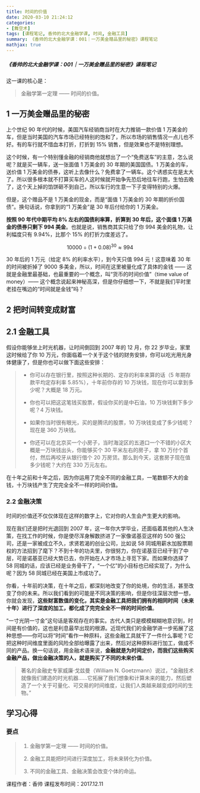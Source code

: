 ```yaml
---
title: 时间的价值
date: 2020-03-10 21:24:12
categories:
- [舞空术]
tags: [课程笔记, 香帅的北大金融学课, 时间, 金融工具]
summary: 《香帅的北大金融学课：001｜一万美金赠品里的秘密》课程笔记
mathjax: true
---
```


##### 《香帅的北大金融学课：001｜一万美金赠品里的秘密》课程笔记

这一课的核心是：

> 金融学第一定理 —— 时间的价值。

## 1 一万美金赠品里的秘密

上个世纪 90 年代的时候，美国汽车经销商当时在大力推销一款价值 1 万美金的车，但是当时美国的汽车市场已经特别的饱和了，所以市场的销售情况一点儿也不好。有的车行就不惜血本打折，打折到 15% 销售，但是效果也不是特别理想。

这个时候，有一个特别懂金融的经销商他就想出了一个“免费送车”的主意，怎么说呢？就是买一辆车，送一张面值 1 万美金的 30 年期的美国国债。1 万美金的车，送价值 1 万美金的债券，这听上去像什么？免费拿了一辆车。这个诱惑实在是太大了。所以很多根本就不打算买车的人这时候就开始争先恐后地往车行跑，生怕去晚了，这个天上掉的馅饼砸不到自己，所以车行的生意一下子变得特别的火爆。

但是，这个赠品不是 1 万美金的现金，而是“面值 1 万美金的 30 年期的折价国债”。换句话说，你拿到的“1 万美金”是 30 年后付给你的 1 万美金。

**按照 90 年代中期平均 8% 左右的国债利率算，折算到 30 年后，这个面值 1 万美金的债券只剩下 994 美金**。也就是说，销售商其实只给了你 994 美金的礼物，让利幅度只有 9.94%，比那个 15% 的打折力度差远了。

$$ 10000 \div \left( 1 + 0.08 \right) ^ {30} \approx 994 $$

30 年后的 1 万元（给定 8% 的利率水平），到今天只值 994 元！这意味着 30 年的时间被折掉了 9000 多美金，所以，时间在这里被量化成了具体的金钱 —— 这就是金融里最基础，也最重要的一个概念，叫“货币的时间价值”（time value of money）—— 这个概念说起来神秘高深，但是你仔细想一下，不就是我们平时里老挂在嘴边的“时间就是金钱”吗？

## 2 把时间转变成财富

## 2.1 金融工具

假设你能够坐上时光机器，让时间倒回到 2007 年的 12 月，你 22 岁毕业，家里这时候给了你 10 万元，你面临着一个关于这个钱的财务安排，你可以吃光用光身体健康了，但是你也可以做下面这些安排：

> * 你可以存在银行里，按照这种长期的、定存的利率来算的话（5 年期存款平均定存利率 5.85%），十年前你存的 10 万块钱，现在你可以拿到多少呢？大概是 18 万元。
>
> * 你也可以把这这笔钱买股票，假设你买的是中石油，10 万块钱剩下多少呢？4 万块钱。
>
> * 如果你当时很有眼光，买的是腾讯的股票，10 万块钱变成了多少钱呢？现在是 360 万块钱。
>
> * 你还可以在北京买一个小房子，当时海淀区的五道口一个不错的小区大概是一万块钱出头，你能够买个 30 平米左右的房子，拿 10 万付个首付，然后再咬牙从银行借个 20 万房贷。那么到今天，这套房子现在值多少钱呢？大约在 330 万元左右。

在十年之前和十年之后，因为你运用了完全不同的金融工具，一笔数额不大的金钱，十万块钱产生了完完全全不一样的时间价值。

### 2.2 金融决策

时间的价值还不仅仅体现在这样的数字上，它对你的人生会产生更大的影响。

现在我们还是把时光退回到 2007 年，这一年你大学毕业，还面临着其他的人生决策，在找工作的时候，你是使尽浑身解数挤进了一家像诺基亚这样的 500 强公司，还是一家被成立不久，求贤若渴的创业公司，比如说 58 同城用薪水加股票期权的方法招到了麾下？不到十年的功夫里，你很努力，你在诺基亚已经干到了中层，可是诺基亚已经大势已去，你开始在人才市场上寻觅下家。而如果你选择了 58 同城的话，应该已经是业务骨干了，“一个亿”的小目标也已经实现了，为什么呢？因为 58 同城已经在美国上市成功了。

你看，十年前的决策，在十年之后，都深刻地改变了你的处境，你的生活，甚至改变了你的未来。所以我们看到的可能是不同决策的影响，但是你往深层次想一想，你就会发现，**这些财富数值的变化，其实是金融工具把我们拥有的相同时间（未来十年）进行了深度的加工，都化成了完完全全不一样的时间价值**。

“一寸光阴一寸金”这句话是客观存在的事实。古代人类只是模模糊糊地意识到，时间是有价值的，这也是利息最早出现的根源。近现代我们的金融学进一步拓展了这种思想——你可以将“时间”看作一种原料，这些金融工具就干了一件什么事呢？它把这种时间维度里面的风险全部给曝露了出来，然后对这种原料进行加工，做成不同的产品。换一句话说，用金融术语来说，**金融就是为时间定价，而我们这些购买金融产品，做出金融决策的人，就是购买了不同的未来价值**。

> 著名的金融史专家威廉·戈兹曼（William N. Goetzmann）说过，“金融技术就像我们建造的时光机器……它拓展了我们想象和计算未来的能力，然后塑造了一个关于可量化、可交易的时间维度，让我们人类越来越变成时间的生物。”

## 学习心得

### 要点

> 1. 金融学第一定理 —— 时间的价值。
>
> 2. 金融工具能把时间进行深度加工，将未来转化为价值。
>
> 3. 不同的金融工具、金融决策会改变个体的命运。


课程作者：香帅
课程发布时间：2017.12.11
